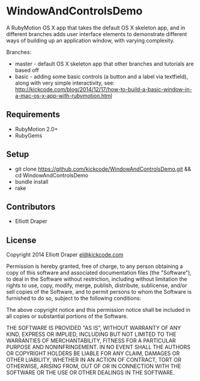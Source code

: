# WindowAndControlsDemo

A RubyMotion OS X app that takes the default OS X skeleton app, and in different branches adds user interface elements to demonstrate different ways of building up an application window, with varying complexity.

Branches:

* master - default OS X skeleton app that other branches and tutorials are based off
* basic - adding some basic controls (a button and a label via textfield), along with very simple interactivity, see: http://kickcode.com/blog/2014/12/17/how-to-build-a-basic-window-in-a-mac-os-x-app-with-rubymotion.html

## Requirements

* RubyMotion 2.0+
* RubyGems

## Setup

* git clone https://github.com/kickcode/WindowAndControlsDemo.git && cd WindowAndControlsDemo
* bundle install
* rake

## Contributors

* Elliott Draper

## License

Copyright 2014 Elliott Draper <el@kickcode.com>

Permission is hereby granted, free of charge, to any person obtaining
a copy of this software and associated documentation files (the
"Software"), to deal in the Software without restriction, including
without limitation the rights to use, copy, modify, merge, publish,
distribute, sublicense, and/or sell copies of the Software, and to
permit persons to whom the Software is furnished to do so, subject to
the following conditions:

The above copyright notice and this permission notice shall be
included in all copies or substantial portions of the Software.

THE SOFTWARE IS PROVIDED "AS IS", WITHOUT WARRANTY OF ANY KIND,
EXPRESS OR IMPLIED, INCLUDING BUT NOT LIMITED TO THE WARRANTIES OF
MERCHANTABILITY, FITNESS FOR A PARTICULAR PURPOSE AND
NONINFRINGEMENT. IN NO EVENT SHALL THE AUTHORS OR COPYRIGHT HOLDERS BE
LIABLE FOR ANY CLAIM, DAMAGES OR OTHER LIABILITY, WHETHER IN AN ACTION
OF CONTRACT, TORT OR OTHERWISE, ARISING FROM, OUT OF OR IN CONNECTION
WITH THE SOFTWARE OR THE USE OR OTHER DEALINGS IN THE SOFTWARE.

